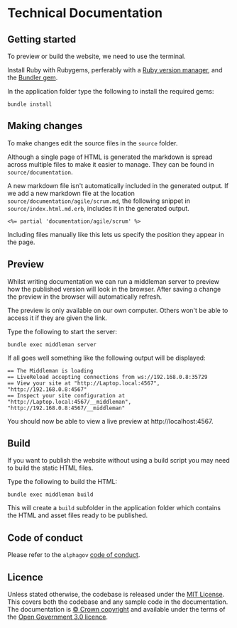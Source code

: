 # Technical Documentation

## Getting started

To preview or build the website, we need to use the terminal.

Install Ruby with Rubygems, perferably with a [Ruby version manager][rvm],
and the [Bundler gem][bundler].

In the application folder type the following to install the required gems:

```
bundle install
```

## Making changes

To make changes edit the source files in the `source` folder.

Although a single page of HTML is generated the markdown is spread across
multiple files to make it easier to manage. They can be found in
`source/documentation`.

A new markdown file isn't automatically included in the generated output. If we
add a new markdown file at the location `source/documentation/agile/scrum.md`,
the following snippet in `source/index.html.md.erb`, includes it in the
generated output.

```
<%= partial 'documentation/agile/scrum' %>
```

Including files manually like this lets us specify the position they appear in
the page.

## Preview

Whilst writing documentation we can run a middleman server to preview how the
published version will look in the browser. After saving a change the preview in
the browser will automatically refresh.

The preview is only available on our own computer. Others won't be able to
access it if they are given the link.

Type the following to start the server:

```
bundle exec middleman server
```

If all goes well something like the following output will be displayed:

```
== The Middleman is loading
== LiveReload accepting connections from ws://192.168.0.8:35729
== View your site at "http://Laptop.local:4567", "http://192.168.0.8:4567"
== Inspect your site configuration at "http://Laptop.local:4567/__middleman", "http://192.168.0.8:4567/__middleman"
```

You should now be able to view a live preview at http://localhost:4567.

## Build

If you want to publish the website without using a build script you may need to
build the static HTML files.

Type the following to build the HTML:

```
bundle exec middleman build
```

This will create a `build` subfolder in the application folder which contains
the HTML and asset files ready to be published.

[rvm]: https://www.ruby-lang.org/en/documentation/installation/#managers
[bundler]: http://bundler.io/

## Code of conduct

Please refer to the `alphagov` [code of conduct](https://github.com/alphagov/code-of-conduct). 

## Licence

Unless stated otherwise, the codebase is released under the [MIT License](LICENSE). This covers both the codebase and any sample code in the documentation.
The documentation is [© Crown copyright](http://www.nationalarchives.gov.uk/information-management/re-using-public-sector-information/copyright-and-re-use/crown-copyright/) and available under the terms of the [Open Government 3.0 licence](https://www.nationalarchives.gov.uk/doc/open-government-licence/version/3/).
